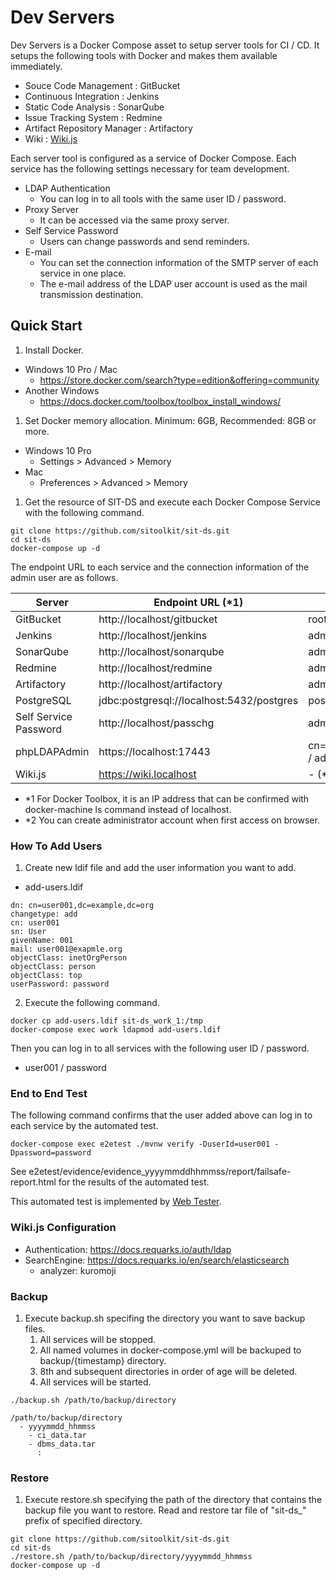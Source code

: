 # Dev Servers

Dev Servers is a Docker Compose asset to setup server tools for CI / CD.
It setups the following tools with Docker and makes them available immediately.

* Souce Code Management : GitBucket
* Continuous Integration : Jenkins
* Static Code Analysis : SonarQube
* Issue Tracking System : Redmine
* Artifact Repository Manager : Artifactory
* Wiki : [Wiki.js](https://js.wiki/)

Each server tool is configured as a service of Docker Compose.
Each service has the following settings necessary for team development.

* LDAP Authentication
  * You can log in to all tools with the same user ID / password.
* Proxy Server
  * It can be accessed via the same proxy server.
* Self Service Password
  * Users can change passwords and send reminders.
* E-mail
  * You can set the connection information of the SMTP server of each service in one place.
  * The e-mail address of the LDAP user account is used as the mail transmission destination.


## Quick Start

1. Install Docker.
  * Windows 10 Pro / Mac
    * https://store.docker.com/search?type=edition&offering=community
  * Another Windows
    * https://docs.docker.com/toolbox/toolbox_install_windows/
1. Set Docker memory allocation. Minimum: 6GB, Recommended: 8GB or more.
  * Windows 10 Pro
    * Settings > Advanced > Memory
  * Mac
    * Preferences > Advanced > Memory
1. Get the resource of SIT-DS and execute each Docker Compose Service with the following command.

```
git clone https://github.com/sitoolkit/sit-ds.git
cd sit-ds
docker-compose up -d
```

The endpoint URL to each service and the connection information of the admin user are as follows.

|        Server         |             Endpoint URL (*1)             |         UserId / Password          |
| --------------------- | ----------------------------------------- | ---------------------------------- |
| GitBucket             | http://localhost/gitbucket                | root  / root                       |
| Jenkins               | http://localhost/jenkins                  | admin / admin                      |
| SonarQube             | http://localhost/sonarqube                | admin / admin                      |
| Redmine               | http://localhost/redmine                  | admin / admin                      |
| Artifactory           | http://localhost/artifactory              | admin / password                   |
| PostgreSQL            | jdbc:postgresql://localhost:5432/postgres | postgres / postgres                |
| Self Service Password | http://localhost/passchg                  | admin / admin                      |
| phpLDAPAdmin          | https://localhost:17443                   | cn=admin,dc=example,dc=org / admin |
| Wiki.js               | https://wiki.localhost                    | - (*2)                             |

* *1 For Docker Toolbox, it is an IP address that can be confirmed with docker-machine ls command instead of localhost.
* *2 You can create administrator account when first access on browser.

### How To Add Users

1. Create new ldif file and add the user information you want to add.

* add-users.ldif

```
dn: cn=user001,dc=example,dc=org
changetype: add
cn: user001
sn: User
givenName: 001
mail: user001@exapmle.org
objectClass: inetOrgPerson
objectClass: person
objectClass: top
userPassword: password
```

2. Execute the following command.

```
docker cp add-users.ldif sit-ds_work_1:/tmp
docker-compose exec work ldapmod add-users.ldif
```

Then you can log in to all services with the following user ID / password.

* user001 / password

### End to End Test

The following command confirms that the user added above can log in to each service by the automated test.

```
docker-compose exec e2etest ./mvnw verify -DuserId=user001 -Dpassword=password
```

See e2etest/evidence/evidence_yyyymmddhhmmss/report/failsafe-report.html for the results of the automated test. 

This automated test is implemented by [Web Tester](https://github.com/sitoolkit/sit-wt-all).

### Wiki.js Configuration

- Authentication: https://docs.requarks.io/auth/ldap
- SearchEngine: https://docs.requarks.io/en/search/elasticsearch
  - analyzer: kuromoji

### Backup

1. Execute backup.sh specifing the directory you want to save backup files.
   1. All services will be stopped.
   2. All named volumes in docker-compose.yml will be backuped to backup/{timestamp} directory.
   3. 8th and subsequent directories in order of age will be deleted. 
   4. All services will be started.

```
./backup.sh /path/to/backup/directory
```


```
/path/to/backup/directory
  - yyyymmdd_hhmmss
    - ci_data.tar
    - dbms_data.tar
      :
```

### Restore

1. Execute restore.sh specifying the path of the directory that contains the backup file you want to restore.
   Read and restore tar file of "sit-ds_" prefix of specified directory.

```
git clone https://github.com/sitoolkit/sit-ds.git
cd sit-ds
./restore.sh /path/to/backup/directory/yyyymmdd_hhmmss
docker-compose up -d
```